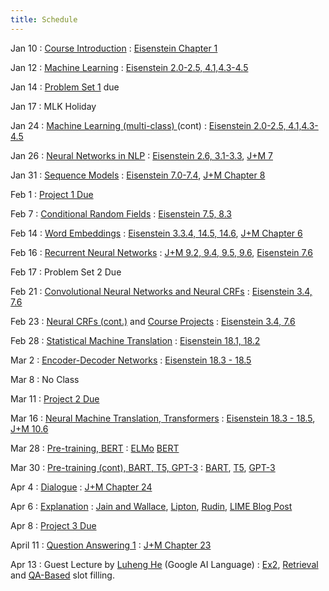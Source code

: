 ```yaml
---
title: Schedule
---
```


Jan 10
: [Course Introduction](https://aritter.github.io/CS-7650-sp22/slides/lec1-intro.pdf)
  : [Eisenstein Chapter 1](https://github.com/jacobeisenstein/gt-nlp-class/blob/master/notes/eisenstein-nlp-notes.pdf)

Jan 12
: [Machine Learning](https://aritter.github.io/CS-7650-sp22/slides/lec2-ml.pdf)
  : [Eisenstein 2.0-2.5, 4.1,4.3-4.5](https://github.com/jacobeisenstein/gt-nlp-class/blob/master/notes/eisenstein-nlp-notes.pdf)

Jan 14
: [Problem Set 1](https://aritter.github.io/CS-7650-sp22/slides/pset1.pdf) due

Jan 17
: MLK Holiday

Jan 24
: [Machine Learning (multi-class) ](https://aritter.github.io/CS-7650-sp22/slides/lec3-mcc.pdf) (cont)
  : [Eisenstein 2.0-2.5, 4.1,4.3-4.5](https://github.com/jacobeisenstein/gt-nlp-class/blob/master/notes/eisenstein-nlp-notes.pdf)

Jan 26
: [Neural Networks in NLP](https://aritter.github.io/CS-7650-sp22/slides/lec6-nn.pdf)
  : [Eisenstein 2.6, 3.1-3.3](https://github.com/jacobeisenstein/gt-nlp-class/blob/master/notes/eisenstein-nlp-notes.pdf), [J+M 7](https://web.stanford.edu/~jurafsky/slp3/7.pdf)

Jan 31
: [Sequence Models](https://aritter.github.io/CS-7650-sp22/slides/lec4-seq1.pdf) 
  : [Eisenstein 7.0-7.4](https://github.com/jacobeisenstein/gt-nlp-class/blob/master/notes/eisenstein-nlp-notes.pdf), [J+M Chapter 8](https://web.stanford.edu/~jurafsky/slp3/8.pdf)

Feb 1
: [Project 1 Due](https://colab.research.google.com/drive/1trrreCuhH0HG45gWKqUZJdtl3OyaOSzT)

Feb 7
: [Conditional Random Fields](https://aritter.github.io/CS-7650-sp22/slides/lec5-seq2.pdf)
  : [Eisenstein 7.5, 8.3](https://github.com/jacobeisenstein/gt-nlp-class/blob/master/notes/eisenstein-nlp-notes.pdf)

Feb 14
: [Word Embeddings](https://aritter.github.io/CS-7650-sp22/slides/lec7-nn2.pdf)
  : [Eisenstein 3.3.4, 14.5, 14.6](https://github.com/jacobeisenstein/gt-nlp-class/blob/master/notes/eisenstein-nlp-notes.pdf), [J+M Chapter 6](https://web.stanford.edu/~jurafsky/slp3/6.pdf)

Feb 16
: [Recurrent Neural Networks](https://aritter.github.io/CS-7650-sp22/slides/lec8-nn3.pdf)
  : [J+M 9.2, 9.4, 9.5, 9.6](https://web.stanford.edu/~jurafsky/slp3/9.pdf), [Eisenstein 7.6](https://github.com/jacobeisenstein/gt-nlp-class/blob/master/notes/eisenstein-nlp-notes.pdf)

Feb 17
: Problem Set 2 Due

Feb 21
: [Convolutional Neural Networks and Neural CRFs](https://aritter.github.io/CS-7650/slides/lec9-nn4.pdf)
  : [Eisenstein 3.4, 7.6](https://github.com/jacobeisenstein/gt-nlp-class/blob/master/notes/eisenstein-nlp-notes.pdf)

Feb 23
: [Neural CRFs (cont.)](https://aritter.github.io/CS-7650-sp22/slides/lec9-nn4.pdf) and [Course Projects](https://aritter.github.io/CS-7650-sp22/slides/course_project.pdf)
  : [Eisenstein 3.4, 7.6](https://github.com/jacobeisenstein/gt-nlp-class/blob/master/notes/eisenstein-nlp-notes.pdf)

Feb 28
: [Statistical Machine Translation](https://aritter.github.io/CS-7650-sp22/slides/lec10-mt1.pdf)
  : [Eisenstein 18.1, 18.2](https://github.com/jacobeisenstein/gt-nlp-class/blob/master/notes/eisenstein-nlp-notes.pdf)

Mar 2
: [Encoder-Decoder Networks](https://aritter.github.io/CS-7650-sp22/slides/lec11-seqseq2.pdf)
  : [Eisenstein 18.3 - 18.5](https://github.com/jacobeisenstein/gt-nlp-class/blob/master/notes/eisenstein-nlp-notes.pdf)

Mar 8
: No Class

Mar 11
: [Project 2 Due](https://colab.research.google.com/drive/1dS210cQT4wAJIxfgoftVmAvtay0cXYd4?usp=sharing)

Mar 16
: [Neural Machine Translation, Transformers](https://aritter.github.io/CS-7650-sp22/slides/lec12-mt2.pdf)
  : [Eisenstein 18.3 - 18.5](https://github.com/jacobeisenstein/gt-nlp-class/blob/master/notes/eisenstein-nlp-notes.pdf), [J+M 10.6](https://web.stanford.edu/~jurafsky/slp3/10.pdf)

Mar 28
: [Pre-training, BERT](https://aritter.github.io/CS-7650-sp22/slides/lec13-bert.pdf)
  : [ELMo](https://www.aclweb.org/anthology/N18-1202.pdf) [BERT](https://www.aclweb.org/anthology/N19-1423.pdf)

Mar 30
: [Pre-training (cont), BART, T5, GPT-3](https://aritter.github.io/CS-7650-sp22/slides/lec14-bart_gpt3.pdf)
  : [BART](https://aclanthology.org/2020.acl-main.703.pdf), [T5](https://www.jmlr.org/papers/volume21/20-074/20-074.pdf), [GPT-3](https://papers.nips.cc/paper/2020/file/1457c0d6bfcb4967418bfb8ac142f64a-Paper.pdf)

Apr 4
: [Dialogue](https://aritter.github.io/CS-7650-sp22/slides/lec16-dialogue.pdf)
  : [J+M Chapter 24](https://web.stanford.edu/~jurafsky/slp3/24.pdf)

Apr 6
: [Explanation](https://aritter.github.io/CS-7650-sp22/slides/lec21-explanation.pdf)
  : [Jain and Wallace](https://arxiv.org/pdf/1902.10186.pdf), [Lipton](https://arxiv.org/pdf/1606.03490.pdf), [Rudin](https://arxiv.org/pdf/1811.10154.pdf), [LIME Blog Post](https://www.oreilly.com/content/introduction-to-local-interpretable-model-agnostic-explanations-lime/)

Apr 8
: [Project 3 Due](https://colab.research.google.com/drive/1vClTRAlQyg-WKrctvHTIXAGsWi4X-B_U?usp=sharing)

April 11
: [Question Answering 1](https://aritter.github.io/CS-7650-sp22/slides/lec14-qa1.pdf)
  : [J+M Chapter 23](https://web.stanford.edu/~jurafsky/slp3/23.pdf)

Apr 13
: Guest Lecture by [Luheng He](https://research.google/people/LuhengHe/) (Google AI Language)
  : [Ex2](https://arxiv.org/abs/2102.01335), [Retrieval](https://arxiv.org/abs/2104.05763) and [QA-Based](https://aclanthology.org/2021.acl-short.83/) slot filling.

<!---

Mar 24
: Mid-Semester Break (no class)

April 4
: [Pretrained Transformers](https://aritter.github.io/CS-7650/slides/lec13-bert.pdf)
  : [ELMo](https://www.aclweb.org/anthology/N18-1202.pdf) [BERT](https://www.aclweb.org/anthology/N19-1423.pdf)

April 12
: [Information Extraction and Semantic Role Labeling](https://aritter.github.io/CS-7650/slides/lec13-iesrl.pdf)
  : [Eisenstein Chapters 13 & 17](https://github.com/jacobeisenstein/gt-nlp-class/blob/master/notes/eisenstein-nlp-notes.pdf)

April 19
: [Question Answering](https://aritter.github.io/CS-7650/slides/lec14-rc.pdf) ([Project 3 Due](https://colab.research.google.com/drive/1M2TJD4kjBooKVmN9-7aSa-MyOy8bB1As))
  : [J+M Chapter 23](https://web.stanford.edu/~jurafsky/slp3/23.pdf)

April 21
: [Dialogue](https://aritter.github.io/CS-7650/slides/lec16-dialogue.pdf)
  : [J+M Chapter 24](https://web.stanford.edu/~jurafsky/slp3/24.pdf)

April 26
: [Wrapup / Ethics](https://aritter.github.io/CS-7650/slides/lec18-wrapup.pdf)

May 5
: Final Project Reports Due (submit on Gradescope)
-->
